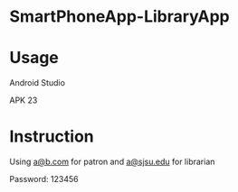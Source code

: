 # SmartPhoneApp-LibraryApp

# Usage

Android Studio

APK 23

# Instruction

Using a@b.com for patron and a@sjsu.edu for librarian

Password: 123456